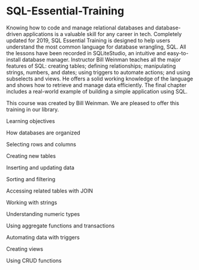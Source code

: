 # SQL-Essential-Training

Knowing how to code and manage relational databases and database-driven applications is a valuable skill for any career in tech. Completely updated for 2019, SQL Essential Training is designed to help users understand the most common language for database wrangling, SQL. All the lessons have been recorded in SQLiteStudio, an intuitive and easy-to-install database manager. Instructor Bill Weinman teaches all the major features of SQL: creating tables; defining relationships; manipulating strings, numbers, and dates; using triggers to automate actions; and using subselects and views. He offers a solid working knowledge of the language and shows how to retrieve and manage data efficiently. The final chapter includes a real-world example of building a simple application using SQL.

This course was created by Bill Weinman. We are pleased to offer this training in our library.

Learning objectives

How databases are organized

Selecting rows and columns

Creating new tables

Inserting and updating data

Sorting and filtering

Accessing related tables with JOIN

Working with strings

Understanding numeric types

Using aggregate functions and transactions

Automating data with triggers

Creating views

Using CRUD functions
